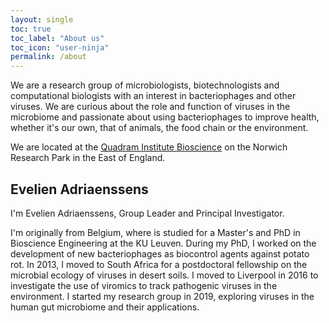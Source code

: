 ```yaml
---
layout: single
toc: true
toc_label: "About us"
toc_icon: "user-ninja"
permalink: /about
---
```


We are a research group of microbiologists, biotechnologists and computational biologists with an interest in bacteriophages and other viruses. We are curious about the role and function of viruses in the microbiome and passionate about using bacteriophages to improve health, whether it's our own, that of animals, the food chain or the environment.  
  
We are located at the [Quadram Institute Bioscience](www.quadram.ac.uk) on the Norwich Research Park in the East of England.    

## Evelien Adriaenssens
I'm Evelien Adriaenssens, Group Leader and Principal Investigator.  

I'm originally from Belgium, where is studied for a Master's and PhD in Bioscience Engineering at the KU Leuven. During my PhD, I worked on the development of new bacteriophages as biocontrol agents against potato rot. In 2013, I moved to South Africa for a postdoctoral fellowship on the microbial ecology of viruses in desert soils. I moved to Liverpool in 2016 to investigate the use of viromics to track pathogenic viruses in the environment. I started my research group in 2019, exploring viruses in the human gut microbiome and their applications. 